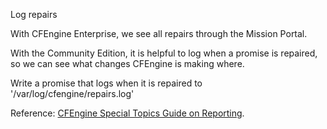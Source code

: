 Log repairs

With CFEngine Enterprise, we see all repairs through the Mission Portal.

With the Community Edition, it is helpful to log when a promise is repaired, so we can see what changes CFEngine is making where.

Write a promise that logs when it is repaired to '/var/log/cfengine/repairs.log'

Reference: [CFEngine Special Topics Guide on Reporting](https://auth.cfengine.com/archive/manuals/st-reporting).
